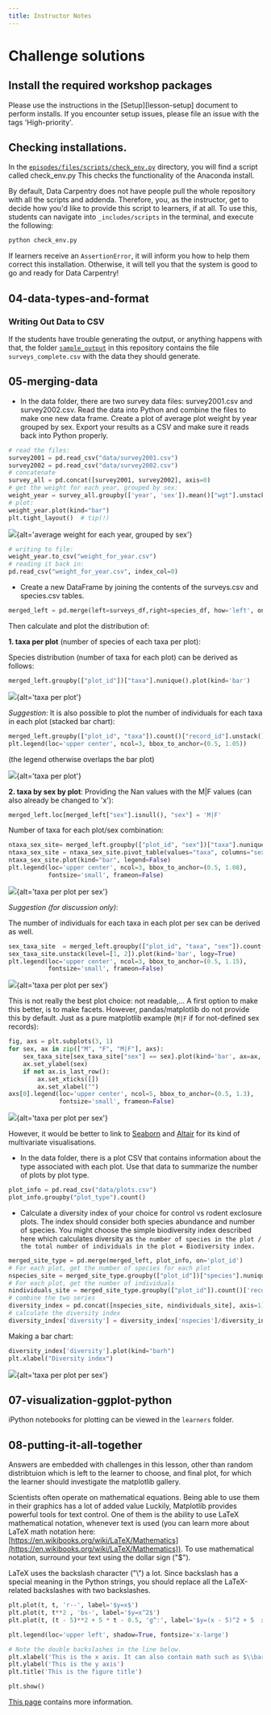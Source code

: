 ```yaml
---
title: Instructor Notes
---
```


# Challenge solutions

## Install the required workshop packages

Please use the instructions in the [Setup][lesson-setup] document to perform installs. If you
encounter setup issues, please file an issue with the tags 'High-priority'.

## Checking installations.

In the [`episodes/files/scripts/check_env.py`](../episodes/files/scripts/check_env.py) directory, you will find a script called check\_env.py This checks the
functionality of the Anaconda install.

By default, Data Carpentry does not have people pull the whole repository with all the scripts and
addenda. Therefore, you, as the instructor, get to decide how you'd like to provide this script to
learners, if at all.  To use this, students can navigate into `_includes/scripts` in the terminal, and
execute the following:

```bash
python check_env.py
```

If learners receive an `AssertionError`, it will inform you how to help them correct this
installation. Otherwise, it will tell you that the system is good to go and ready for Data
Carpentry!

## 04-data-types-and-format

### Writing Out Data to CSV

If the students have trouble generating the output, or anything happens with that, the folder
[`sample_output`](https://github.com/datacarpentry/python-ecology-lesson/tree/main/sample_output)
in this repository contains the file `surveys_complete.csv` with the data they should generate.

## 05-merging-data

- In the data folder, there are two survey data files: survey2001.csv and survey2002.csv. Read the
  data into Python and combine the files to make one new data frame. Create a plot of average plot
  weight by year grouped by sex. Export your results as a CSV and make sure it reads back into
  Python properly.

```python
# read the files:
survey2001 = pd.read_csv("data/survey2001.csv")
survey2002 = pd.read_csv("data/survey2002.csv")
# concatenate
survey_all = pd.concat([survey2001, survey2002], axis=0)
# get the weight for each year, grouped by sex:
weight_year = survey_all.groupby(['year', 'sex']).mean()["wgt"].unstack()
# plot:
weight_year.plot(kind="bar")
plt.tight_layout()  # tip(!)
```

![](fig/04_chall_weight_year.png){alt='average weight for each year, grouped by sex'}

```python
# writing to file:
weight_year.to_csv("weight_for_year.csv")
# reading it back in:
pd.read_csv("weight_for_year.csv", index_col=0)
```

- Create a new DataFrame by joining the contents of the surveys.csv and species.csv tables.

```python
merged_left = pd.merge(left=surveys_df,right=species_df, how='left', on="species_id")
```

Then calculate and plot the distribution of:

**1\. taxa per plot** (number of species of each taxa per plot):

Species distribution (number of taxa for each plot) can be derived as follows:

```python
merged_left.groupby(["plot_id"])["taxa"].nunique().plot(kind='bar')
```

![](fig/04_chall_ntaxa_per_site.png){alt='taxa per plot'}

*Suggestion*: It is also possible to plot the number of individuals for each taxa in each plot
(stacked bar chart):

```python
merged_left.groupby(["plot_id", "taxa"]).count()["record_id"].unstack().plot(kind='bar', stacked=True)
plt.legend(loc='upper center', ncol=3, bbox_to_anchor=(0.5, 1.05))
```

(the legend otherwise overlaps the bar plot)

![](fig/04_chall_taxa_per_site.png){alt='taxa per plot'}

**2\. taxa by sex by plot**:
Providing the Nan values with the M|F values (can also already be changed to 'x'):

```python
merged_left.loc[merged_left["sex"].isnull(), "sex"] = 'M|F'
```

Number of taxa for each plot/sex combination:

```python
ntaxa_sex_site= merged_left.groupby(["plot_id", "sex"])["taxa"].nunique().reset_index(level=1)
ntaxa_sex_site = ntaxa_sex_site.pivot_table(values="taxa", columns="sex", index=ntaxa_sex_site.index)
ntaxa_sex_site.plot(kind="bar", legend=False)
plt.legend(loc='upper center', ncol=3, bbox_to_anchor=(0.5, 1.08),
           fontsize='small', frameon=False)
```

![](fig/04_chall_ntaxa_per_site_sex.png){alt='taxa per plot per sex'}

*Suggestion (for discussion only)*:

The number of individuals for each taxa in each plot per sex can be derived as well.

```python
sex_taxa_site  = merged_left.groupby(["plot_id", "taxa", "sex"]).count()['record_id']
sex_taxa_site.unstack(level=[1, 2]).plot(kind='bar', logy=True)
plt.legend(loc='upper center', ncol=3, bbox_to_anchor=(0.5, 1.15),
           fontsize='small', frameon=False)
```

![](fig/04_chall_sex_taxa_site_intro.png){alt='taxa per plot per sex'}

This is not really the best plot choice: not readable,... A first option to make this better, is to
make facets. However, pandas/matplotlib do not provide this by default. Just as a pure matplotlib
example (`M|F` if for not-defined sex records):

```python
fig, axs = plt.subplots(3, 1)
for sex, ax in zip(["M", "F", "M|F"], axs):
    sex_taxa_site[sex_taxa_site["sex"] == sex].plot(kind='bar', ax=ax, legend=False)
    ax.set_ylabel(sex)
    if not ax.is_last_row():
        ax.set_xticks([])
        ax.set_xlabel("")
axs[0].legend(loc='upper center', ncol=5, bbox_to_anchor=(0.5, 1.3),
              fontsize='small', frameon=False)
```

![](fig/04_chall_sex_taxa_site.png){alt='taxa per plot per sex'}

However, it would be better to link to [Seaborn][seaborn] and [Altair][altair] for its kind of
multivariate visualisations.

- In the data folder, there is a plot CSV that contains information about the type associated with
  each plot. Use that data to summarize the number of plots by plot type.

```python
plot_info = pd.read_csv("data/plots.csv")
plot_info.groupby("plot_type").count()
```

- Calculate a diversity index of your choice for control vs rodent exclosure plots. The index should
  consider both species abundance and number of species. You might choose the simple biodiversity
  index described here which calculates diversity as `the number of species in the plot / the total number of individuals in the plot = Biodiversity index.`

```python
merged_site_type = pd.merge(merged_left, plot_info, on='plot_id')
# For each plot, get the number of species for each plot
nspecies_site = merged_site_type.groupby(["plot_id"])["species"].nunique().rename("nspecies")
# For each plot, get the number of individuals
nindividuals_site = merged_site_type.groupby(["plot_id"]).count()['record_id'].rename("nindiv")
# combine the two series
diversity_index = pd.concat([nspecies_site, nindividuals_site], axis=1)
# calculate the diversity index
diversity_index['diversity'] = diversity_index['nspecies']/diversity_index['nindiv']
```

Making a bar chart:

```python
diversity_index['diversity'].plot(kind="barh")
plt.xlabel("Diversity index")
```

![](fig/04_chall_diversity_index.png){alt='taxa per plot per sex'}

## 07-visualization-ggplot-python

iPython notebooks for plotting can be viewed in the `learners` folder.

## 08-putting-it-all-together

Answers are embedded with challenges in this lesson, 
other than random distribtuion which is left to the learner to choose,
and final plot, for which the learner should investigate the matplotlib gallery.

Scientists often operate on mathematical equations.
Being able to use them in their graphics has a lot of added value
Luckily, Matplotlib provides powerful tools for text control.
One of them is the ability to use LaTeX mathematical notation, 
whenever text is used
(you can learn more about LaTeX math notation here: [https://en.wikibooks.org/wiki/LaTeX/Mathematics](https://en.wikibooks.org/wiki/LaTeX/Mathematics)).
To use mathematical notation, surround your text using the dollar sign ("$").

LaTeX uses the backslash character ("\\") a lot.
Since backslash has a special meaning in the Python strings,
you should replace all the LaTeX-related backslashes with two backslashes.

```python
plt.plot(t, t, 'r--', label='$y=x$')
plt.plot(t, t**2 , 'bs-', label='$y=x^2$')
plt.plot(t, (t - 5)**2 + 5 * t - 0.5, 'g^:', label='$y=(x - 5)^2 + 5  x - \\frac{1}{2}$') # note the double backslash

plt.legend(loc='upper left', shadow=True, fontsize='x-large')

# Note the double backslashes in the line below.
plt.xlabel('This is the x axis. It can also contain math such as $\\bar{x}=\\frac{\\sum_{i=1}^{n} {x}} {N}$')
plt.ylabel('This is the y axis')
plt.title('This is the figure title')

plt.show()
```

[This page][matplotlib-mathtext] contains more information.

[seaborn]: https://stanford.edu/~mwaskom/software/seaborn
[altair]: https://github.com/ellisonbg/altair
[matplotlib-mathtext]: https://matplotlib.org/users/mathtext.html



